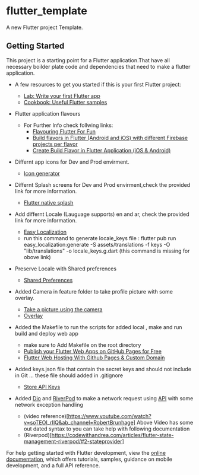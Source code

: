 # flutter_template

A new Flutter project Template.

## Getting Started

This project is a starting point for a Flutter application.That have all necessary boilder plate code and dependencies that need to make a flutter application.


- A few resources to get you started if this is your first Flutter project:
  - [Lab: Write your first Flutter app](https://docs.flutter.dev/get-started/codelab)
  - [Cookbook: Useful Flutter samples](https://docs.flutter.dev/cookbook)


- Flutter application flavours

  - For Further Info check follwing links:
    - [Flavouring Flutter For Fun](https://medium.com/@huyffs/flutter-app-flavouring-cabd35bd9054)
    - [Build flavors in Flutter (Android and iOS) with different Firebase projects per flavor](https://medium.com/@animeshjain/build-flavors-in-flutter-android-and-ios-with-different-firebase-projects-per-flavor-27c5c5dac10b)
    - [Create Build Flavor in Flutter Application (iOS & Android)](https://dwirandyh.medium.com/create-build-flavor-in-flutter-application-ios-android-fb35a81a9fac)

- Differnt app icons for Dev and Prod envirment.
  - [Icon generator](https://www.appicon.co/)

- Differnt Splash screens for Dev and Prod envirment,check the provided link for more information.
  - [Flutter native splash](https://pub.dev/packages/flutter_native_splash)

- Add differnt Locale (Lauguage supports) en and ar, check the provided link for more information.
  - [Easy Localization](https://pub.dev/packages/easy_localization)
  - run this command to generate locale_keys file : flutter pub run easy_localization:generate -S assets/translations -f keys -O "lib/translations" -o locale_keys.g.dart (this command is missing for obove link)

- Preserve Locale with Shared preferences
  - [Shared Preferences](https://pub.dev/packages/shared_preferences)

- Added Camera in feature folder to take profile picture with some overlay.
  - [Take a picture using the camera](https://docs.flutter.dev/cookbook/plugins/picture-using-camera)
  - [Overlay](https://stackoverflow.com/questions/75669458/how-to-make-this-kind-of-camera-overlay-in-flutter)  

- Added the Makefile to run the scripts for added local , make and run build and deploy web app 
  - make sure to Add Makefile on the root directory 
  - [Publish your Flutter Web Apps on GitHub Pages for Free](https://codewithandrea.com/articles/flutter-web-github-pages/)
  - [Flutter Web Hosting With Github Pages & Custom Domain](https://www.youtube.com/watch?v=iOra0bxlWdE&ab_channel=1ManStartup)
  
- Added keys.json file that contain the secret keys and should not include in Git ... these file should added in .gitignore
  - [Store API Keys](https://codewithandrea.com/articles/flutter-api-keys-dart-define-env-files/) 

- Added [Dio](https://pub.dev/packages/dio) and [RiverPod](https://pub.dev/packages/flutter_riverpod) to make a network request using [API](https://jsonplaceholder.typicode.com/) with some network exception handling  
  - (video reference)[https://www.youtube.com/watch?v=soTEOI_rIIQ&ab_channel=RobertBrunhage]
  Above Video has some out dated syntax to you can take help with following documentation
  - (Riverpod)[https://codewithandrea.com/articles/flutter-state-management-riverpod/#2-stateprovider]

For help getting started with Flutter development, view the
[online documentation](https://docs.flutter.dev/), which offers tutorials,
samples, guidance on mobile development, and a full API reference.
